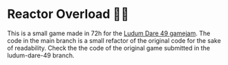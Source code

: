 # Reactor Overload 🔋💥

This is a small game made in 72h for the [Ludum Dare 49 gamejam](https://ldjam.com/events/ludum-dare/49/reactor-overload). The code in the main branch is a small refactor of the original code for the sake of readability. Check the the code of the original game submitted in the ludum-dare-49 branch.

